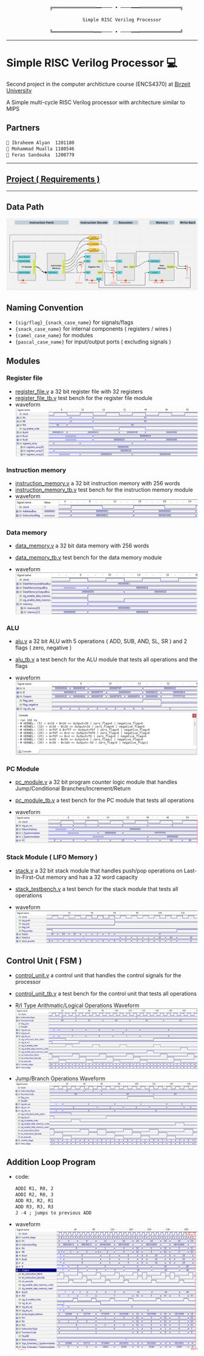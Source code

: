                     ╔════════════════━━──── • ────━━━═══════════════╗

                                Simple RISC Verilog Processor

                    ╚═══════════════━━━──── • ────━━━═══════════════╝

---

# Simple RISC Verilog Processor 💻

Second project in the computer architicture course (ENCS4370) at [Birzeit University](https://www.birzeit.edu/)

A Simple multi-cycle RISC Verilog processor with architecture similar to MIPS

## Partners

```
👷 Ibraheem Alyan  1201180
👷 Mohammad Mualla 1180546
👷 Feras Sandouka  1200779
```

---

## [Project ( Requirements )](./Project_Paper.pdf)

---

## Data Path

![datapath block diagram](./assets/data_path.png)

## Naming Convention

- `{sig/flag}_{snack_case_name}` for signals/flags
- `{snack_case_name}` for internal components ( registers / wires )
- `{camel_case_name}` for modules
- `{pascal_case_name}` for input/output ports ( excluding signals )

## Modules

### Register file

- [register_file.v](./processor_modules/RiscProcessor/processor/src/register_file/register_file.v)
  a 32 bit register file with 32 registers
- [register_file_tb.v](./processor_modules/RiscProcessor/processor/src/register_file/register_file_testbench.v)
  test bench for the register file module
- waveform
  ![register file waveform](./assets/register_file_tb_waveform.png)

### Instruction memory

- [instruction_memory.v](./processor_modules/RiscProcessor/processor/src/instruction_fetch/InstructionMemory.v)
  a 32 bit instruction memory with 256 words
- [instruction_memory_tb.v](.processor_modules/RiscProcessor/processor/src/instruction_fetch/instruction_memory_testbench.v)
  test bench for the instruction memory module
- waveform
  ![instruction memory waveform](./assets/instruction_memory_waveform.png)

### Data memory

- [data_memory.v](./processor_modules/RiscProcessor/processor/src/data_memory/data_memory.v)
  a 32 bit data memory with 256 words

- [data_memory_tb.v](./processor_modules/RiscProcessor/processor/src/data_memory/data_memory_testbench.v)
  test bench for the data memory module

- waveform
  ![data memory waveform](./assets/data_memory_waveform.png)

### ALU

- [alu.v](./processor_modules/RiscProcessor/processor/src/alu/alu.v)
  a 32 bit ALU with 5 operations ( ADD, SUB, AND, SL, SR ) and 2 flags ( zero, negative )

- [alu_tb.v](./processor_modules/RiscProcessor/processor/src/alu/alu_testbench.v)
  a test bench for the ALU module that tests all operations and the flags

- waveform
  ![alu waveform](./assets/alu_tb_waveform.png)

### PC Module

- [pc_module.v](./processor_modules/RiscProcessor/processor/src/instruction_fetch/pc_module.v)
  a 32 bit program counter logic module that handles Jump/Conditional Branches/Increment/Return

- [pc_module_tb.v](./processor_modules/RiscProcessor/processor/src/instruction_fetch/pc_module_testbench.v)
  a test bench for the PC module that tests all operations

- waveform
  ![pc module waveform](./assets/pc_module_tb_waveform.png)

### Stack Module ( LIFO Memory )

- [stack.v](./processor_modules/RiscProcessor/processor/src/stack/stack.v)
  a 32 bit stack module that handles push/pop operations on Last-In-First-Out memory and has a 32 word capacity

- [stack_testbench.v](./processor_modules/RiscProcessor/processor/src/stack/stack_testbench.v)
  a test bench for the stack module that tests all operations

- waveform
  ![stack waveform](./assets/stack_testbench.png)

## Control Unit ( FSM )

- [control_unit.v](./processor_modules/RiscProcessor/processor/src/control_unit/control_unit.v)
  a control unit that handles the control signals for the processor

- [control_unit_tb.v](./processor_modules/RiscProcessor/processor/src/control_unit/control_unit_testbench.v)
  a test bench for the control unit that tests all operations

- R/I Type Arithmatic/Logical Operations Waveform
  ![control unit waveform](./assets/control_unit/arithmatic_logical_waveform.png)
- Jump/Branch Operations Waveform
  ![control unit waveform](./assets/control_unit/jump_branch_waveform.png)

## Addition Loop Program

- code:

  ```assembly
  ADDI R1, R0, 2
  ADDI R2, R0, 3
  ADD R3, R2, R1
  ADD R3, R3, R3
  J -4 ; jumps to previous ADD
  ```

- waveform
  ![addition loop waveform](./assets/programs/addition_loop.png)

